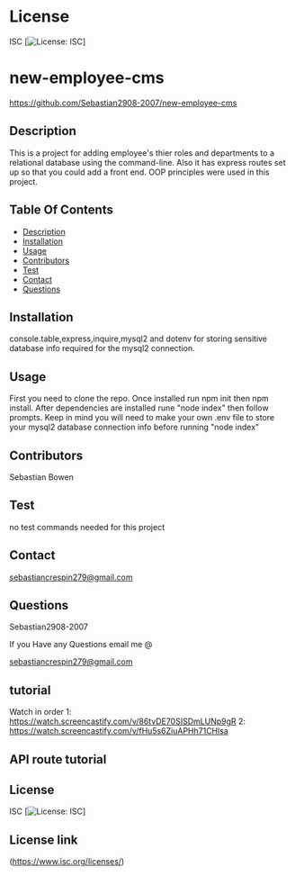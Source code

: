 # License
 
 ISC
[![License: ISC](https://img.shields.io/badge/License-ISC-blue.svg)]
                 
      

# new-employee-cms
 https://github.com/Sebastian2908-2007/new-employee-cms
 ## Description

This is a project for adding employee's thier roles and departments to a relational database using the command-line. Also it has express routes set up so that you could add a front end. OOP principles were used in this project.
    
 ## Table Of Contents
* [Description](#description)
* [Installation](#installation)
* [Usage](#usage)
* [Contributors](#contributors)
* [Test](#test)
* [Contact](#contact)
* [Questions](#questions)
    
 ## Installation

console.table,express,inquire,mysql2 and dotenv for storing sensitive database info required for the mysql2 connection.

## Usage
 First you need to clone the repo. Once installed run npm init then npm install. After dependencies are installed rune "node index" then follow prompts. Keep in mind you will need to make your own .env file to store your mysql2 database connection info before running "node index"

 ## Contributors

  Sebastian Bowen

 ## Test 

 no test commands needed for this project
    
## Contact

 sebastiancrespin279@gmail.com

## Questions

 Sebastian2908-2007

If you Have any Questions email me @

sebastiancrespin279@gmail.com

## tutorial
Watch in order
 1: https://watch.screencastify.com/v/86tvDE70SISDmLUNp9gR
 2: https://watch.screencastify.com/v/fHu5s6ZiuAPHh71CHlsa
 
 ## API route tutorial

## License
ISC 
[![License: ISC](https://img.shields.io/badge/License-ISC-blue.svg)]

## License link
(https://www.isc.org/licenses/)   
